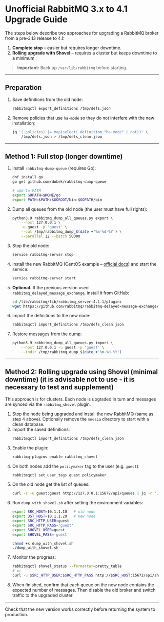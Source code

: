 # Unofficial RabbitMQ 3.x to 4.1 Upgrade Guide

The steps below describe two approaches for upgrading a RabbitMQ broker from a pre-3.13 release to 4.1:

1. **Complete stop** – easier but requires longer downtime.
2. **Rolling upgrade with Shovel** – requires a cluster but keeps downtime to a minimum.

> **Important:** Back up `/var/lib/rabbitmq` before starting.

---

## Preparation

1. Save definitions from the old node:
   ```bash
   rabbitmqctl export_definitions /tmp/defs.json
   ```
2. Remove policies that use `ha-mode` so they do not interfere with the new installation:
   ```bash
   jq '(.policies) |= map(select(.definition."ha-mode" | not))' \
       /tmp/defs.json > /tmp/defs_clean.json
   ```

---

## Method 1: Full stop (longer downtime)

1. Install `rabbitmq-dump-queue` (requires Go):
   ```bash
   dnf install go
   go get github.com/dubek/rabbitmq-dump-queue

   # add to PATH
   export GOPATH=$HOME/go
   export PATH=$PATH:$GOROOT/bin:$GOPATH/bin
   ```
2. Dump all queues from the old node (the user must have full rights):
   ```bash
   python3.9 rabbitmq_dump_all_queues.py export \
       --host 127.0.0.1 \
       -u guest -p 'guest' \
       --out /tmp/rabbitmq_dump_$(date +'%m-%d-%Y') \
       --parallel 12 --batch 50000
   ```
3. Stop the old node:
   ```bash
   service rabbitmq-server stop
   ```
4. Install the new RabbitMQ (CentOS example – [official docs](https://www.rabbitmq.com/docs/3.13/install-rpm#cloudsmith)) and start the service:
   ```bash
   service rabbitmq-server start
   ```
5. **Optional.** If the previous version used `rabbitmq_delayed_message_exchange`, install it from GitHub:
   ```bash
   cd /lib/rabbitmq/lib/rabbitmq_server-4.1.1/plugins
   wget https://github.com/rabbitmq/rabbitmq-delayed-message-exchange/releases/download/v4.1.0/rabbitmq_delayed_message_exchange-4.1.0.ez
   ```
6. Import the definitions to the new node:
   ```bash
   rabbitmqctl import_definitions /tmp/defs_clean.json
   ```
7. Restore messages from the dump:
   ```bash
   python3.9 rabbitmq_dump_all_queues.py import \
       --host 127.0.0.1 -u guest -p 'guest' \
       --indir /tmp/rabbitmq_dump_$(date +'%m-%d-%Y')
   ```

---

## Method 2: Rolling upgrade using Shovel (minimal downtime) (it is advisable not to use - it is necessary to test and supplement)

This approach is for clusters. Each node is upgraded in turn and messages are synced via the `rabbitmq_shovel` plugin.

1. Stop the node being upgraded and install the new RabbitMQ (same as step 4 above). Optionally remove the `mnesia` directory to start with a clean database.
2. Import the saved definitions:
   ```bash
   rabbitmqctl import_definitions /tmp/defs_clean.json
   ```
3. Enable the plugin:
   ```bash
   rabbitmq-plugins enable rabbitmq_shovel
   ```
4. On both nodes add the `policymaker` tag to the user (e.g. `guest`):
   ```bash
   rabbitmqctl set_user_tags guest policymaker
   ```
5. On the old node get the list of queues:
   ```bash
   curl -s -u guest:guest http://127.0.0.1:15672/api/queues | jq -r '.[]'
   ```
6. Run `dump_with_shovel.sh` after setting the environment variables:
   ```bash
   export SRC_HOST=10.1.1.10   # old node
   export DST_HOST=10.1.1.20   # new node
   export SRC_HTTP_USER=guest
   export SRC_HTTP_PASS='guest'
   export SHOVEL_USER=guest
   export SHOVEL_PASS='guest'

   chmod +x dump_with_shovel.sh
   ./dump_with_shovel.sh
   ```
7. Monitor the progress:
   ```bash
   rabbitmqctl shovel_status --formatter=pretty_table
   # or
   curl -u $SRC_HTTP_USER:$SRC_HTTP_PASS http://$SRC_HOST:15672/api/shovels | jq
   ```
8. When finished, confirm that each queue on the new node contains the expected number of messages. Then disable the old broker and switch traffic to the upgraded cluster.

---

Check that the new version works correctly before returning the system to production.
